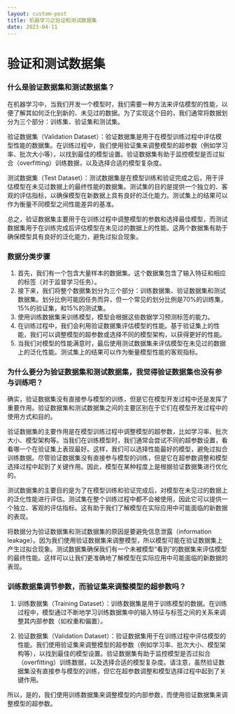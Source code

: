 ```yaml
---
layout: custom-post
title: 机器学习之验证和测试数据集
date: 2023-04-11
---
```


# 验证和测试数据集

### 什么是验证数据集和测试数据集？

在机器学习中，当我们开发一个模型时，我们需要一种方法来评估模型的性能，以便了解其如何泛化到新的、未见过的数据。为了实现这个目的，我们通常将数据划分为三个部分：训练集、验证集和测试集。

验证数据集（Validation Dataset）：验证数据集是用于在模型训练过程中评估模型性能的数据集。在训练过程中，我们使用验证集来调整模型的超参数（例如学习率、批次大小等），以找到最佳的模型设置。验证数据集有助于监控模型是否过拟合（overfitting）训练数据，以及选择合适的模型复杂度。

测试数据集（Test Dataset）：测试数据集是在模型训练和验证完成之后，用于评估模型在未见过数据上的最终性能的数据集。测试集的目的是提供一个独立的、客观的评估指标，以确保模型在新数据上具有良好的泛化能力。测试集上的结果可以作为衡量不同模型之间性能差异的基准。

总之，验证数据集主要用于在训练过程中调整模型的参数和选择最佳模型，而测试数据集用于在训练完成后评估模型在未见过的数据上的性能。这两个数据集有助于确保模型具有良好的泛化能力，避免过拟合现象。

### 数据分类步骤

1. 首先，我们有一个包含大量样本的数据集。这个数据集包含了输入特征和相应的标签（对于监督学习任务）。
2. 接下来，我们将整个数据集划分为三个部分：训练数据集、验证数据集和测试数据集。划分比例可能因任务而异，但一个常见的划分比例是70%的训练集，15%的验证集，和15%的测试集。
3. 使用训练数据集来训练模型，模型会根据这些数据学习预测标签的能力。
4. 在训练过程中，我们会利用验证数据集评估模型的性能。基于验证集上的性能，我们可以调整模型的超参数或选择不同的模型架构，以获得更好的性能。
5. 当我们对模型的性能满意时，最后使用测试数据集来评估模型在未见过的数据上的泛化性能。测试集上的结果可以作为衡量模型性能的客观指标。

### 为什么要分为验证数据集和测试数据集，我觉得验证数据集也没有参与训练吧？

确实，验证数据集没有直接参与模型的训练，但是它在模型开发过程中还是发挥了重要作用。验证数据集和测试数据集之间的主要区别在于它们在模型开发过程中的使用方式和目的。

验证数据集的主要作用是在模型训练过程中调整模型的超参数，比如学习率、批次大小、模型架构等。当我们在训练模型时，我们通常会尝试不同的超参数设置，看看哪一个在验证集上表现最好。这样，我们可以选择性能最好的模型，避免过拟合训练数据。尽管验证数据集没有直接参与模型的训练，但是它在超参数调整和模型选择过程中起到了关键作用。因此，模型在某种程度上是根据验证数据集进行优化的。

测试数据集的主要目的是为了在模型训练和验证完成后，对模型在未见过的数据上的泛化性能进行评估。测试集在整个训练过程中都不会被使用，因此它可以提供一个独立、客观的评估指标。这有助于我们了解模型在实际应用中可能面临的新数据的表现。

将数据分为验证数据集和测试数据集的原因是要避免信息泄露（information leakage）。因为我们使用验证数据集来调整模型，所以模型可能在验证数据集上产生过拟合现象。测试数据集确保我们有一个未被模型“看到”的数据集来评估模型的最终性能。这样可以让我们更准确地了解模型在实际应用中可能面临的新数据的表现。

### 训练数据集调节参数，而验证集来调整模型的超参数吗？

1. 训练数据集（Training Dataset）：训练数据集是用于训练模型的数据。在训练过程中，模型通过不断地学习训练数据集中的输入特征与标签之间的关系来调整其内部参数（如权重和偏置）。

2. 验证数据集（Validation Dataset）：验证数据集用于在训练过程中评估模型的性能。我们使用验证集来调整模型的超参数（例如学习率、批次大小、模型架构等），以找到最佳的模型设置。验证数据集有助于监控模型是否过拟合（overfitting）训练数据，以及选择合适的模型复杂度。请注意，虽然验证数据集没有直接参与模型的训练，但它在超参数调整和模型选择过程中起到了关键作用。

所以，是的，我们使用训练数据集来调整模型的内部参数，而使用验证数据集来调整模型的超参数。
